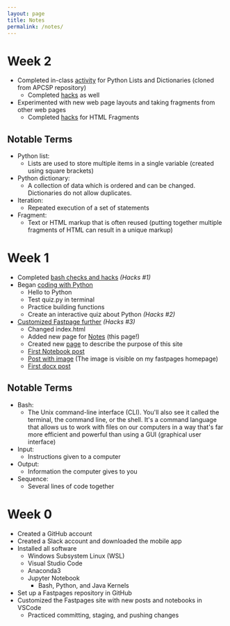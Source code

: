 ```yaml
---
layout: page
title: Notes
permalink: /notes/
---
```


# Week 2
- Completed in-class [activity](https://azeem-khan1.github.io/fastpages-project/hacks/python_lists) for Python Lists and Dictionaries (cloned from APCSP repository)
    - Completed [hacks](https://azeem-khan1.github.io/fastpages-project/hacks/python_lists#Hacks) as well
- Experimented with new web page layouts and taking fragments from other web pages
    - Completed [hacks](https://azeem-khan1.github.io/fastpages-project/hacks/HTML_fragments) for HTML Fragments


## Notable Terms

- Python list:
    - Lists are used to store multiple items in a single variable (created using square brackets)
- Python dictionary:
    - A collection of data which is ordered and can be changed. Dictionaries do not allow duplicates.
- Iteration:
    - Repeated execution of a set of statements
- Fragment:
    - Text or HTML markup that is often reused (putting together multiple fragments of HTML can result in a unique markup)



# Week 1
- Completed [bash checks and hacks](https://azeem-khan1.github.io/fastpages-project/hacks/bashhacks) *(Hacks #1)*
- Began [coding with Python](https://azeem-khan1.github.io/fastpages-project/hacks/anatomyofpython)
    - Hello to Python
    - Test quiz.py in terminal
    - Practice building functions
    - Create an interactive quiz about Python *(Hacks #2)*
- [Customized Fastpage further](https://azeem-khan1.github.io/fastpages-project/hacks/fastpageshacks) *(Hacks #3)*
    - Changed index.html
    - Added new page for [Notes](https://azeem-khan1.github.io/fastpages-project/notes/) (this page!)
    - Created new [page](https://azeem-khan1.github.io/fastpages-project/purpose/) to describe the purpose of this site
    - [First Notebook post](https://azeem-khan1.github.io/fastpages-project/jupyter/2022/08/20/JupyterNotebookTest.html)
    - [Post with image](https://azeem-khan1.github.io/fastpages-project/markdown/2022/08/21/test-markdown-post.html) (The image is visible on my fastpages homepage)
    - [First docx post](https://azeem-khan1.github.io/fastpages-project/2022/08/26/firstworddoc.html)


## Notable Terms

- Bash:
    - The Unix command-line interface (CLI). You'll also see it called the terminal, the command line, or the shell. It's a command language that allows us to work with files on our computers in a way that's far more efficient and powerful than using a GUI (graphical user interface)
- Input:
    - Instructions given to a computer
- Output:
    - Information the computer gives to you
- Sequence:
    - Several lines of code together



# Week 0
- Created a GitHub account
- Created a Slack account and downloaded the mobile app
- Installed all software
    - Windows Subsystem Linux (WSL)
    - Visual Studio Code
    - Anaconda3
    - Jupyter Notebook
        - Bash, Python, and Java Kernels
- Set up a Fastpages repository in GitHub
- Customized the Fastpages site with new posts and notebooks in VSCode
    - Practiced committing, staging, and pushing changes